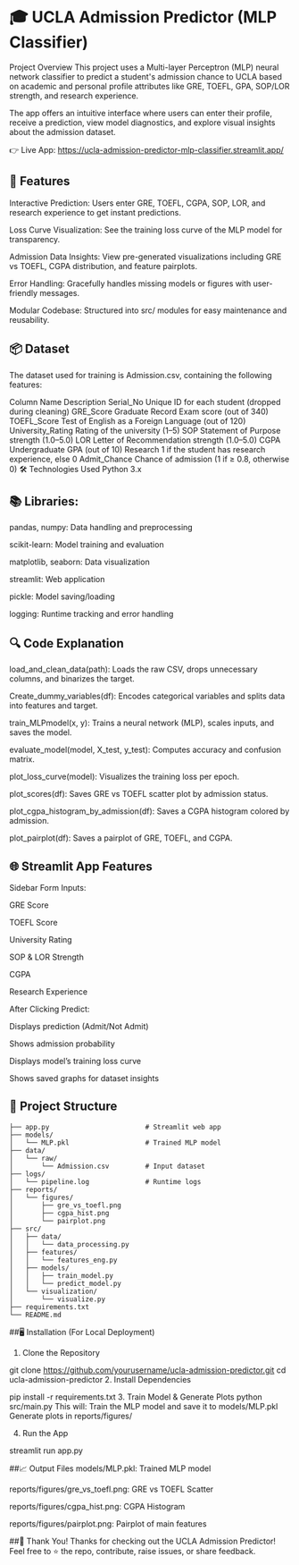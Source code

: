 # 🎓 UCLA Admission Predictor (MLP Classifier)
Project Overview
This project uses a Multi-layer Perceptron (MLP) neural network classifier to predict a student's admission chance to UCLA based on academic and personal profile attributes like GRE, TOEFL, GPA, SOP/LOR strength, and research experience.

The app offers an intuitive interface where users can enter their profile, receive a prediction, view model diagnostics, and explore visual insights about the admission dataset.

👉 Live App: 
https://ucla-admission-predictor-mlp-classifier.streamlit.app/

## 🚀 Features
Interactive Prediction: Users enter GRE, TOEFL, CGPA, SOP, LOR, and research experience to get instant predictions.

Loss Curve Visualization: See the training loss curve of the MLP model for transparency.

Admission Data Insights: View pre-generated visualizations including GRE vs TOEFL, CGPA distribution, and feature pairplots.

Error Handling: Gracefully handles missing models or figures with user-friendly messages.

Modular Codebase: Structured into src/ modules for easy maintenance and reusability.

## 📦 Dataset
The dataset used for training is Admission.csv, containing the following features:

Column Name	Description
Serial_No	Unique ID for each student (dropped during cleaning)
GRE_Score	Graduate Record Exam score (out of 340)
TOEFL_Score	Test of English as a Foreign Language (out of 120)
University_Rating	Rating of the university (1–5)
SOP	Statement of Purpose strength (1.0–5.0)
LOR	Letter of Recommendation strength (1.0–5.0)
CGPA	Undergraduate GPA (out of 10)
Research	1 if the student has research experience, else 0
Admit_Chance	Chance of admission (1 if ≥ 0.8, otherwise 0)
🛠 Technologies Used
Python 3.x

## 📚 Libraries:
pandas, numpy: Data handling and preprocessing

scikit-learn: Model training and evaluation

matplotlib, seaborn: Data visualization

streamlit: Web application

pickle: Model saving/loading

logging: Runtime tracking and error handling

## 🔍 Code Explanation
load_and_clean_data(path): Loads the raw CSV, drops unnecessary columns, and binarizes the target.

Create_dummy_variables(df): Encodes categorical variables and splits data into features and target.

train_MLPmodel(x, y): Trains a neural network (MLP), scales inputs, and saves the model.

evaluate_model(model, X_test, y_test): Computes accuracy and confusion matrix.

plot_loss_curve(model): Visualizes the training loss per epoch.

plot_scores(df): Saves GRE vs TOEFL scatter plot by admission status.

plot_cgpa_histogram_by_admission(df): Saves a CGPA histogram colored by admission.

plot_pairplot(df): Saves a pairplot of GRE, TOEFL, and CGPA.

## 🌐 Streamlit App Features
Sidebar Form Inputs:

GRE Score

TOEFL Score

University Rating

SOP & LOR Strength

CGPA

Research Experience

After Clicking Predict:

Displays prediction (Admit/Not Admit)

Shows admission probability

Displays model’s training loss curve

Shows saved graphs for dataset insights

## 📁 Project Structure

    ├── app.py                        # Streamlit web app
    ├── models/
    │   └── MLP.pkl                   # Trained MLP model
    ├── data/
    │   └── raw/
    │       └── Admission.csv         # Input dataset
    ├── logs/
    │   └── pipeline.log              # Runtime logs
    ├── reports/
    │   └── figures/
    │       ├── gre_vs_toefl.png
    │       ├── cgpa_hist.png
    │       └── pairplot.png
    ├── src/
    │   ├── data/
    │   │   └── data_processing.py
    │   ├── features/
    │   │   └── features_eng.py
    │   ├── models/
    │   │   ├── train_model.py
    │   │   └── predict_model.py
    │   └── visualization/
    │       └── visualize.py
    ├── requirements.txt
    └── README.md
##🖥 Installation (For Local Deployment)
1. Clone the Repository

  git clone https://github.com/yourusername/ucla-admission-predictor.git
  cd ucla-admission-predictor
2. Install Dependencies

  pip install -r requirements.txt
3. Train Model & Generate Plots
  python src/main.py
This will:
Train the MLP model and save it to models/MLP.pkl
Generate plots in reports/figures/

4. Run the App

  streamlit run app.py
  
##📈 Output Files
  models/MLP.pkl: Trained MLP model
  
  reports/figures/gre_vs_toefl.png: GRE vs TOEFL Scatter
  
  reports/figures/cgpa_hist.png: CGPA Histogram
  
  reports/figures/pairplot.png: Pairplot of main features

##🙌 Thank You!
Thanks for checking out the UCLA Admission Predictor!
Feel free to ⭐ the repo, contribute, raise issues, or share feedback.
